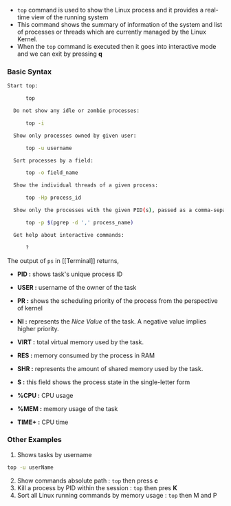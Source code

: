 - `top` command is used to show the Linux process and it provides a real-time view of the running system
- This command shows the summary of information of the system and list of processes or threads which are currently managed by the Linux Kernel.
- When the `top` command is executed then it goes into interactive mode and we can exit by pressing **q**

### Basic Syntax

```bash
Start top:

      top

  Do not show any idle or zombie processes:

      top -i

  Show only processes owned by given user:

      top -u username

  Sort processes by a field:

      top -o field_name

  Show the individual threads of a given process:

      top -Hp process_id

  Show only the processes with the given PID(s), passed as a comma-separated list. (Normally you would not know PIDs off hand. This example picks the PIDs from the process name):

      top -p $(pgrep -d ',' process_name)

  Get help about interactive commands:

      ?
```

The output of `ps` in [[Terminal]] returns, 

- **PID :** shows task's unique process ID

- **USER :** username of the owner of the task

- **PR :** shows the scheduling priority of the process from the perspective of kernel

- **NI :** represents the *Nice Value* of the task. A negative value implies higher priority.

- **VIRT :** total virtual memory used by the task.

- **RES :** memory consumed by the process in RAM

- **SHR :** represents the amount of shared memory used by the task.

- **S :** this field shows the process state in the single-letter form

- **%CPU :** CPU usage 

- **%MEM :** memory usage of the task

- **TIME+ :** CPU time

### Other Examples 

1. Shows tasks by username 
```bash
top -u userName
```

2. Show commands absolute path : `top` then press **c**
3. Kill a process by PID within the session : `top` then pres **K**
4. Sort all Linux running commands by memory usage : `top` then M and P
